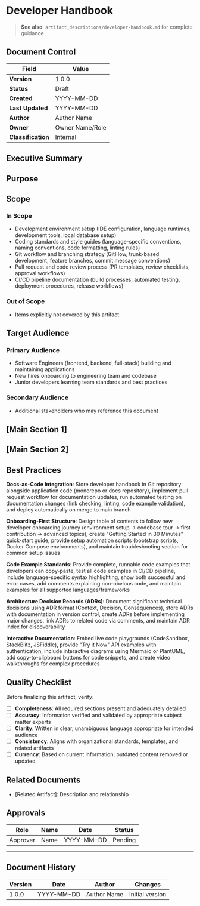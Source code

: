 # Developer Handbook

> **See also**: `artifact_descriptions/developer-handbook.md` for complete guidance

## Document Control

| Field | Value |
|-------|-------|
| **Version** | 1.0.0 |
| **Status** | Draft |
| **Created** | YYYY-MM-DD |
| **Last Updated** | YYYY-MM-DD |
| **Author** | Author Name |
| **Owner** | Owner Name/Role |
| **Classification** | Internal |

## Executive Summary

<!-- Provide a 2-3 paragraph overview for executive audience -->
<!-- What is this document about and why does it matter? -->

## Purpose

<!-- The Developer Handbook serves as the single source of truth for engineering practices, accelerating developer onboarding, standardizing development workflows, and capturing institutional knowledge abo... -->

## Scope

### In Scope

- Development environment setup (IDE configuration, language runtimes, development tools, local database setup)
- Coding standards and style guides (language-specific conventions, naming conventions, code formatting, linting rules)
- Git workflow and branching strategy (GitFlow, trunk-based development, feature branches, commit message conventions)
- Pull request and code review process (PR templates, review checklists, approval workflows)
- CI/CD pipeline documentation (build processes, automated testing, deployment procedures, release workflows)

### Out of Scope

- Items explicitly not covered by this artifact

## Target Audience

### Primary Audience

- Software Engineers (frontend, backend, full-stack) building and maintaining applications
- New hires onboarding to engineering team and codebase
- Junior developers learning team standards and best practices

### Secondary Audience

- Additional stakeholders who may reference this document

## [Main Section 1]

<!-- Complete this section with artifact-specific content -->
<!-- Refer to the artifact description for required structure -->

## [Main Section 2]

<!-- Add additional sections as needed -->

## Best Practices

**Docs-as-Code Integration**: Store developer handbook in Git repository alongside application code (monorepo or docs repository), implement pull request workflow for documentation updates, run automated testing on documentation changes (link checking, linting, code example validation), and deploy automatically on merge to main branch

**Onboarding-First Structure**: Design table of contents to follow new developer onboarding journey (environment setup → codebase tour → first contribution → advanced topics), create "Getting Started in 30 Minutes" quick-start guide, provide setup automation scripts (bootstrap scripts, Docker Compose environments), and maintain troubleshooting section for common setup issues

**Code Example Standards**: Provide complete, runnable code examples that developers can copy-paste, test all code examples in CI/CD pipeline, include language-specific syntax highlighting, show both successful and error cases, add comments explaining non-obvious code, and maintain examples for all supported languages/frameworks

**Architecture Decision Records (ADRs)**: Document significant technical decisions using ADR format (Context, Decision, Consequences), store ADRs with documentation in version control, create ADRs before implementing major changes, link ADRs to related code via comments, and maintain ADR index for discoverability

**Interactive Documentation**: Embed live code playgrounds (CodeSandbox, StackBlitz, JSFiddle), provide "Try it Now" API examples with authentication, include interactive diagrams using Mermaid or PlantUML, add copy-to-clipboard buttons for code snippets, and create video walkthroughs for complex procedures

## Quality Checklist

Before finalizing this artifact, verify:

- [ ] **Completeness**: All required sections present and adequately detailed
- [ ] **Accuracy**: Information verified and validated by appropriate subject matter experts
- [ ] **Clarity**: Written in clear, unambiguous language appropriate for intended audience
- [ ] **Consistency**: Aligns with organizational standards, templates, and related artifacts
- [ ] **Currency**: Based on current information; outdated content removed or updated

## Related Documents

- [Related Artifact]: Description and relationship

## Approvals

| Role | Name | Date | Status |
|------|------|------|--------|
| Approver | Name | YYYY-MM-DD | Pending |

---

## Document History

| Version | Date | Author | Changes |
|---------|------|--------|---------|
| 1.0.0 | YYYY-MM-DD | Author Name | Initial version |
